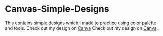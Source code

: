 # Canvas-Simple-Designs
This contains simple designs which I made to practice using color palette and tools.
Check out my design on [Canva](https://hotelspring.my.canva.site/hotel-nature)
Check out my design on [Canva](https://hotelspring.my.canva.site/certainly-how-about-techtreasurehub-com-this-name-suggests-a-vast-collection-of-valuable-electronic-devices-and-gadgets-creating-a-sense-of-excitement-and-discovery-for-potential-customers).
